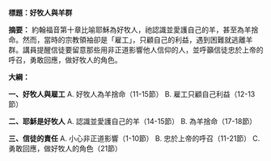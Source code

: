 **標題：好牧人與羊群**

**摘要：**
約翰福音第十章比喻耶穌為好牧人，祂認識並愛護自己的羊，甚至為羊捨命。然而，當時的宗教領袖卻是「雇工」，只顧自己的利益，遇到困難就逃離羊群。講員提醒信徒要留意那些用非正道影響他人信仰的人，並呼籲信徒忠於上帝的呼召，勇敢回應，做好牧人的角色。

**大綱：**

**一、好牧人與雇工**
    A. 好牧人為羊捨命（11-15節）
    B. 雇工只顧自己利益（12-13節）

**二、耶穌是好牧人**
    A. 認識並愛護自己的羊（14-15節）
    B. 為羊捨命（17-18節）

**三、信徒的責任**
    A. 小心非正道影響（1-10節）
    B. 忠於上帝的呼召（11-21節）
    C. 勇敢回應，做好牧人的角色（21節）
